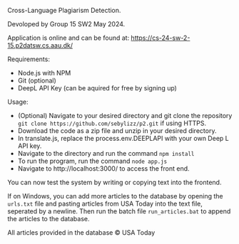 Cross-Language Plagiarism Detection.

Devoloped by Group 15 SW2 May 2024.

Application is online and can be found at: https://cs-24-sw-2-15.p2datsw.cs.aau.dk/

Requirements:
- Node.js with NPM
- Git (optional)
- DeepL API Key (can be aquired for free by signing up)

Usage:
- (Optional) Navigate to your desired directory and git clone the repository `git clone https://github.com/sebylizz/p2.git` if using HTTPS.
- Download the code as a zip file and unzip in your desired directory.
- In translate.js, replace the process.env.DEEPLAPI with your own Deep L API key.
- Navigate to the directory and run the command `npm install`
- To run the program, run the command `node app.js`
- Navigate to http://localhost:3000/ to access the front end.

You can now test the system by writing or copying text into the frontend.

If on Windows, you can add more articles to the database by opening the `urls.txt` file and pasting articles from USA Today into the text file, seperated by a newline. Then run the batch file `run_articles.bat` to append the articles to the database.

All articles provided in the database © USA Today
